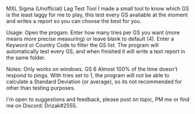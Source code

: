 MXL Sigma (Unofficial) Lag Test Tool
I made a small tool to know which GS is the least laggy for me to play, this test every GS avaliable at the moment and writes a report so you can choose the best for you.

Usage:
Open the progam.
Enter how many tries per GS you want (more means more precise measuring) or leave blank to default (4).
Enter a Keyword or Country Code to filter the GS list.
The program will automatically test every GS, and when finished it will write a text report in the same folder.

Notes:
Only works on windows.
GS 6 Almost 100% of the time doesn't respond to pings.
With tries set to 1, the program will not be able to calculate a Standard Deviation (or average), so its not recommended for other than testing purposes.

I'm open to suggestions and feedback, please post on topic, PM me or find me on Discord: Drizak#2555.
